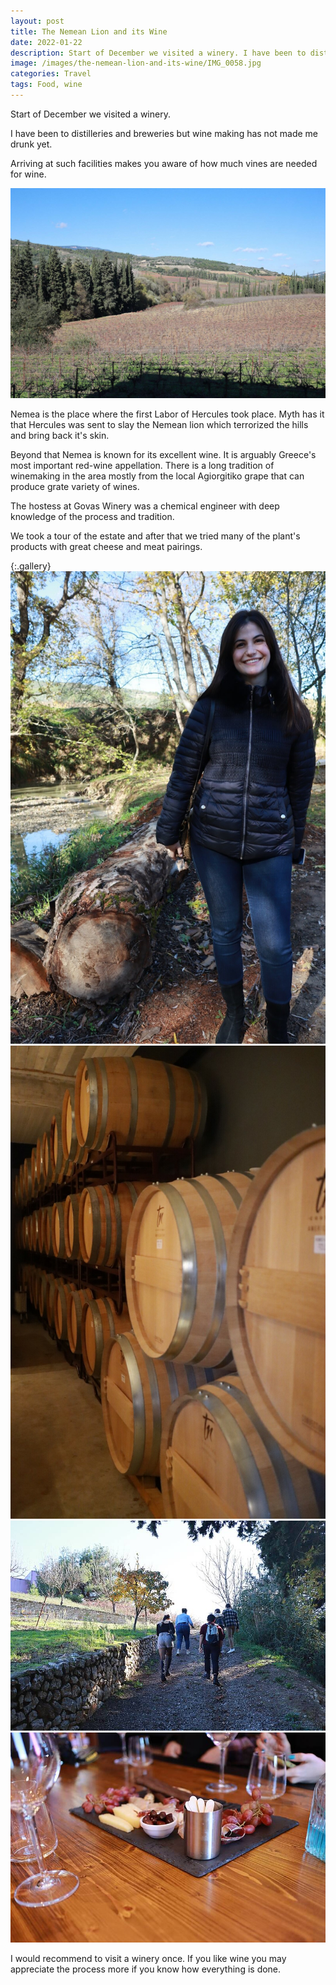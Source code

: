 ```yaml
---
layout: post
title: The Nemean Lion and its Wine
date: 2022-01-22
description: Start of December we visited a winery. I have been to distilleries and breweries but wine making has not made me drunk yet.
image: /images/the-nemean-lion-and-its-wine/IMG_0058.jpg
categories: Travel
tags: Food, wine
---
```


Start of December we visited a winery.

I have been to distilleries and breweries but wine making has not made me drunk yet.

Arriving at such facilities makes you aware of how much vines are needed for wine.

![IMG_0058.jpg](/images/the-nemean-lion-and-its-wine/IMG_0058.jpg)

Nemea is the place where the first Labor of Hercules took place. Myth has it that Hercules was sent to slay the Nemean lion which terrorized the hills and bring back it's skin.

Beyond that Nemea is known for its excellent wine. It is arguably Greece's most important red-wine appellation. There is a long tradition of winemaking in the area mostly from the local Agiorgitiko grape that can produce grate variety of wines.

The hostess at Govas Winery was a chemical engineer with deep knowledge of the process and tradition.

We took a tour of the estate and after that we tried many of the plant's products with great cheese and meat pairings.

{:.gallery}
![IMG_0059.jpg](/images/the-nemean-lion-and-its-wine/IMG_0059.jpg)
![IMG_0061.jpg](/images/the-nemean-lion-and-its-wine/IMG_0061.jpg)
![IMG_0060.jpg](/images/the-nemean-lion-and-its-wine/IMG_0060.jpg)
![IMG_0062.jpg](/images/the-nemean-lion-and-its-wine/IMG_0062.jpg)

I would recommend to visit a winery once. If you like wine you may appreciate the process more if you know how everything is done.
